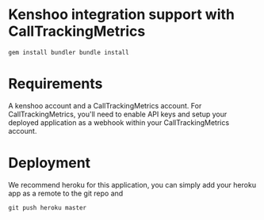 # Kenshoo integration support with CallTrackingMetrics

``
  gem install bundler
  bundle install
``

# Requirements

A kenshoo account and a CallTrackingMetrics account.  For CallTrackingMetrics, you'll need to enable API keys and setup
your deployed application as a webhook within your CallTrackingMetrics account.

# Deployment

We recommend heroku for this application, you can simply add your heroku app as a remote to the git repo and 

``
  git push heroku master
``

